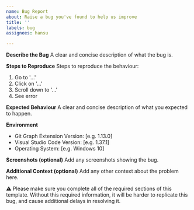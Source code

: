 ```yaml
---
name: Bug Report
about: Raise a bug you've found to help us improve
title: ''
labels: bug
assignees: hansu

---
```


**Describe the Bug**
A clear and concise description of what the bug is.

**Steps to Reproduce**
Steps to reproduce the behaviour:
1. Go to '...'
2. Click on '...'
3. Scroll down to '...'
4. See error

**Expected Behaviour**
A clear and concise description of what you expected to happen.

**Environment**
 - Git Graph Extension Version: [e.g. 1.13.0]
 - Visual Studio Code Version: [e.g. 1.37.1]
 - Operating System: [e.g. Windows 10]

**Screenshots (optional)**
Add any screenshots showing the bug.

**Additional Context (optional)**
Add any other context about the problem here.


⚠ Please make sure you complete all of the required sections of this template. Without this required information, it will be harder to replicate this bug, and cause additional delays in resolving it.
